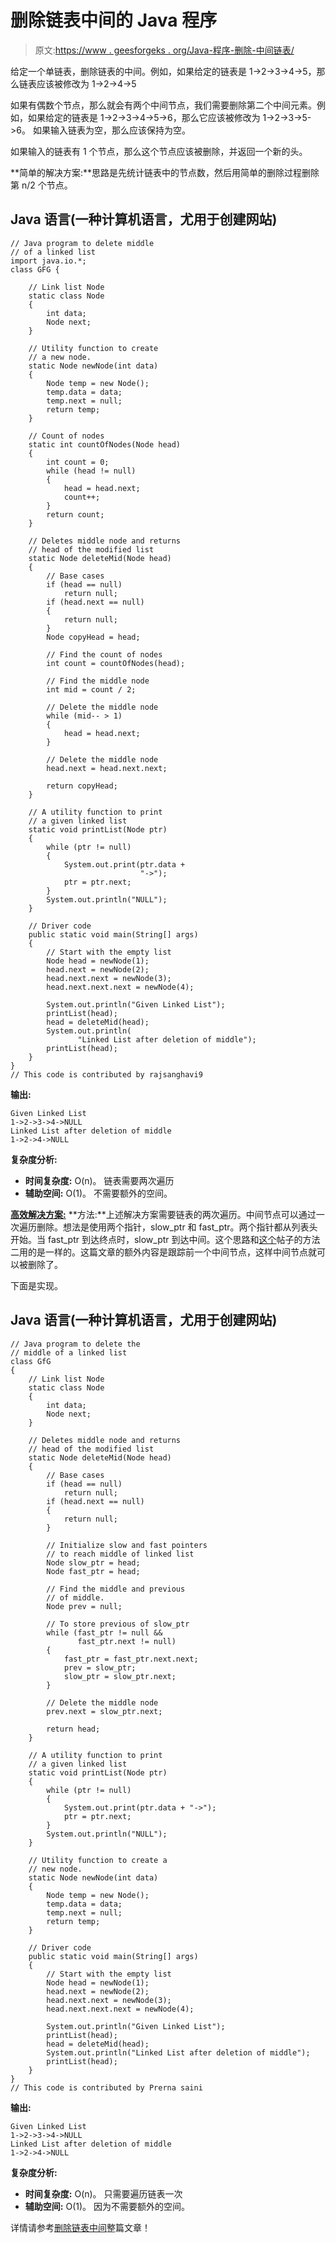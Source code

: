 # 删除链表中间的 Java 程序

> 原文:[https://www . geesforgeks . org/Java-程序-删除-中间链表/](https://www.geeksforgeeks.org/java-program-to-delete-middle-of-linked-list/)

给定一个单链表，删除链表的中间。例如，如果给定的链表是 1->2->3->4->5，那么链表应该被修改为 1->2->4->5

如果有偶数个节点，那么就会有两个中间节点，我们需要删除第二个中间元素。例如，如果给定的链表是 1->2->3->4->5->6，那么它应该被修改为 1->2->3->5->6。
如果输入链表为空，那么应该保持为空。

如果输入的链表有 1 个节点，那么这个节点应该被删除，并返回一个新的头。

**简单的解决方案:**思路是先统计链表中的节点数，然后用简单的删除过程删除第 n/2 个节点。

## Java 语言(一种计算机语言，尤用于创建网站)

```
// Java program to delete middle
// of a linked list
import java.io.*;
class GFG {

    // Link list Node 
    static class Node 
    {
        int data;
        Node next;
    }

    // Utility function to create 
    // a new node.
    static Node newNode(int data)
    {
        Node temp = new Node();
        temp.data = data;
        temp.next = null;
        return temp;
    }

    // Count of nodes
    static int countOfNodes(Node head)
    {
        int count = 0;
        while (head != null) 
        {
            head = head.next;
            count++;
        }
        return count;
    }

    // Deletes middle node and returns
    // head of the modified list
    static Node deleteMid(Node head)
    {
        // Base cases
        if (head == null)
            return null;
        if (head.next == null) 
        {
            return null;
        }
        Node copyHead = head;

        // Find the count of nodes
        int count = countOfNodes(head);

        // Find the middle node
        int mid = count / 2;

        // Delete the middle node
        while (mid-- > 1) 
        {
            head = head.next;
        }

        // Delete the middle node
        head.next = head.next.next;

        return copyHead;
    }

    // A utility function to print
    // a given linked list
    static void printList(Node ptr)
    {
        while (ptr != null) 
        {
            System.out.print(ptr.data + 
                             "->");
            ptr = ptr.next;
        }
        System.out.println("NULL");
    }

    // Driver code
    public static void main(String[] args)
    {
        // Start with the empty list 
        Node head = newNode(1);
        head.next = newNode(2);
        head.next.next = newNode(3);
        head.next.next.next = newNode(4);

        System.out.println("Given Linked List");
        printList(head);
        head = deleteMid(head);
        System.out.println(
               "Linked List after deletion of middle");
        printList(head);
    }
}
// This code is contributed by rajsanghavi9
```

**输出:**

```
Given Linked List
1->2->3->4->NULL
Linked List after deletion of middle
1->2->4->NULL
```

**复杂度分析:**

*   **时间复杂度:** O(n)。
    链表需要两次遍历
*   **辅助空间:** O(1)。
    不需要额外的空间。

**<u>高效解决方案:</u>**
**方法:**上述解决方案需要链表的两次遍历。中间节点可以通过一次遍历删除。想法是使用两个指针，slow_ptr 和 fast_ptr。两个指针都从列表头开始。当 fast_ptr 到达终点时，slow_ptr 到达中间。这个思路和[这个](https://www.geeksforgeeks.org/write-a-c-function-to-print-the-middle-of-the-linked-list/)帖子的方法二用的是一样的。这篇文章的额外内容是跟踪前一个中间节点，这样中间节点就可以被删除了。

下面是实现。

## Java 语言(一种计算机语言，尤用于创建网站)

```
// Java program to delete the 
// middle of a linked list
class GfG 
{
    // Link list Node 
    static class Node 
    {
        int data;
        Node next;
    }

    // Deletes middle node and returns
    // head of the modified list
    static Node deleteMid(Node head)
    {
        // Base cases
        if (head == null)
            return null;
        if (head.next == null) 
        {
            return null;
        }

        // Initialize slow and fast pointers 
        // to reach middle of linked list
        Node slow_ptr = head;
        Node fast_ptr = head;

        // Find the middle and previous 
        // of middle.
        Node prev = null;

        // To store previous of slow_ptr
        while (fast_ptr != null && 
               fast_ptr.next != null) 
        {
            fast_ptr = fast_ptr.next.next;
            prev = slow_ptr;
            slow_ptr = slow_ptr.next;
        }

        // Delete the middle node
        prev.next = slow_ptr.next;

        return head;
    }

    // A utility function to print 
    // a given linked list
    static void printList(Node ptr)
    {
        while (ptr != null) 
        {
            System.out.print(ptr.data + "->");
            ptr = ptr.next;
        }
        System.out.println("NULL");
    }

    // Utility function to create a 
    // new node.
    static Node newNode(int data)
    {
        Node temp = new Node();
        temp.data = data;
        temp.next = null;
        return temp;
    }

    // Driver code
    public static void main(String[] args)
    {
        // Start with the empty list 
        Node head = newNode(1);
        head.next = newNode(2);
        head.next.next = newNode(3);
        head.next.next.next = newNode(4);

        System.out.println("Given Linked List");
        printList(head);
        head = deleteMid(head);
        System.out.println("Linked List after deletion of middle");
        printList(head);
    }
}
// This code is contributed by Prerna saini
```

**输出:**

```
Given Linked List
1->2->3->4->NULL
Linked List after deletion of middle
1->2->4->NULL
```

**复杂度分析:**

*   **时间复杂度:** O(n)。
    只需要遍历链表一次
*   **辅助空间:** O(1)。
    因为不需要额外的空间。

详情请参考[删除链表中间](https://www.geeksforgeeks.org/delete-middle-of-linked-list/)整篇文章！